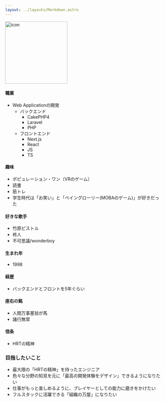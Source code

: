 ```yaml
---
layout: ../layouts/Markdown.astro
---
```

<img src="/ijij.webp" alt="icon" style="width: 200px">

#### 職業
- Web Applicationの開発
    - バックエンド
        - CakePHP4
        - Laravel
        - PHP
    - フロントエンド
        - Next.js
        - React
        - JS
        - TS

#### 趣味
- ポピュレーション・ワン（VRのゲーム）
- 読書
- 筋トレ
- 学生時代は「お笑い」と「ベイングローリー(MOBAのゲーム)」が好きだった

#### 好きな歌手
- 竹原ピストル
- 柊人
- 不可思議/wonderboy

#### 生まれ年
- 1998

#### 経歴
- バックエンドとフロントを5年ぐらい

#### 座右の銘
- 人間万事塞翁が馬
- 諸行無常

#### 信条
- HRTの精神

### 目指したいこと
- 最大限の「HRTの精神」を持ったエンジニア
- 色々な分野の知見を元に「最高の開発体験をデザイン」できるようになりたい
- 仕事がもっと楽しめるように、プレイヤーとしての能力に磨きをかけたい
- フルスタックに活躍できる「組織の万屋」になりたい